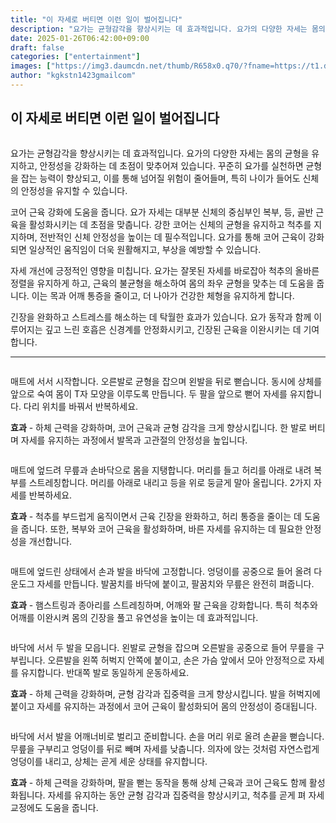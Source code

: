 ```yaml
---
title: "이 자세로 버티면 이런 일이 벌어집니다"
description: "요가는 균형감각을 향상시키는 데 효과적입니다. 요가의 다양한 자세는 몸의 균형을 유지하고, 안정성을 강화하는 데 초점이 맞추어져 있습니다. 꾸준히 요가를 실천하면 균형을 잡는 능력이 향상되고, 이를 통해 넘어질 위험이 줄어들며, 특히 나이가 들어도 신체의 안정성을 유지"
date: 2025-01-26T06:42:00+09:00
draft: false
categories: ["entertainment"]
images: ["https://img3.daumcdn.net/thumb/R658x0.q70/?fname=https://t1.daumcdn.net/news/202501/08/tenbody/20250108173002232ymfs.jpg", "https://t1.daumcdn.net/news/202501/08/tenbody/20250108173002579slon.gif", "https://t1.daumcdn.net/news/202501/08/tenbody/20250108173002914gpsh.gif", "https://t1.daumcdn.net/news/202501/08/tenbody/20250108173003295maat.gif", "https://t1.daumcdn.net/news/202501/08/tenbody/20250108173003706vgin.gif"]
author: "kgkstn1423gmailcom"
---
```


<h2 >이 자세로 버티면 이런 일이 벌어집니다</h2> <figure ><img src="https://img3.daumcdn.net/thumb/R658x0.q70/?fname=https://t1.daumcdn.net/news/202501/08/tenbody/20250108173002232ymfs.jpg" alt=""/></figure> <p>요가는 균형감각을 향상시키는 데 효과적입니다. 요가의 다양한 자세는 몸의 균형을 유지하고, 안정성을 강화하는 데 초점이 맞추어져 있습니다. 꾸준히 요가를 실천하면 균형을 잡는 능력이 향상되고, 이를 통해 넘어질 위험이 줄어들며, 특히 나이가 들어도 신체의 안정성을 유지할 수 있습니다.</p> <p>코어 근육 강화에 도움을 줍니다. 요가 자세는 대부분 신체의 중심부인 복부, 등, 골반 근육을 활성화시키는 데 초점을 맞춥니다. 강한 코어는 신체의 균형을 유지하고 척추를 지지하며, 전반적인 신체 안정성을 높이는 데 필수적입니다. 요가를 통해 코어 근육이 강화되면 일상적인 움직임이 더욱 원활해지고, 부상을 예방할 수 있습니다.</p> <p>자세 개선에 긍정적인 영향을 미칩니다. 요가는 잘못된 자세를 바로잡아 척추의 올바른 정렬을 유지하게 하고, 근육의 불균형을 해소하여 몸의 좌우 균형을 맞추는 데 도움을 줍니다. 이는 목과 어깨 통증을 줄이고, 더 나아가 건강한 체형을 유지하게 합니다.</p> <p>긴장을 완화하고 스트레스를 해소하는 데 탁월한 효과가 있습니다. 요가 동작과 함께 이루어지는 깊고 느린 호흡은 신경계를 안정화시키고, 긴장된 근육을 이완시키는 데 기여합니다.</p> <hr /> <figure ><img src="https://t1.daumcdn.net/news/202501/08/tenbody/20250108173002579slon.gif" alt=""/></figure> <p>매트에 서서 시작합니다. 오른발로 균형을 잡으며 왼발을 뒤로 뻗습니다. 동시에 상체를 앞으로 숙여 몸이 T자 모양을 이루도록 만듭니다. 두 팔을 앞으로 뻗어 자세를 유지합니다. 다리 위치를 바꿔서 반복하세요.</p> <p><strong>효과</strong> - 하체 근력을 강화하며, 코어 근육과 균형 감각을 크게 향상시킵니다. 한 발로 버티며 자세를 유지하는 과정에서 발목과 고관절의 안정성을 높입니다.</p> <figure ><img src="https://t1.daumcdn.net/news/202501/08/tenbody/20250108173002914gpsh.gif" alt=""/></figure> <p>매트에 엎드려 무릎과 손바닥으로 몸을 지탱합니다. 머리를 들고 허리를 아래로 내려 복부를 스트레칭합니다. 머리를 아래로 내리고 등을 위로 둥글게 말아 올립니다. 2가지 자세를 반복하세요.</p> <p><strong>효과</strong> - 척추를 부드럽게 움직이면서 근육 긴장을 완화하고, 허리 통증을 줄이는 데 도움을 줍니다. 또한, 복부와 코어 근육을 활성화하며, 바른 자세를 유지하는 데 필요한 안정성을 개선합니다.</p> <figure ><img src="https://t1.daumcdn.net/news/202501/08/tenbody/20250108173003295maat.gif" alt=""/></figure> <p>매트에 엎드린 상태에서 손과 발을 바닥에 고정합니다. 엉덩이를 공중으로 들어 올려 다운도그 자세를 만듭니다. 발꿈치를 바닥에 붙이고, 팔꿈치와 무릎은 완전히 펴줍니다.</p> <p><strong>효과</strong> - 햄스트링과 종아리를 스트레칭하며, 어깨와 팔 근육을 강화합니다. 특히 척추와 어깨를 이완시켜 몸의 긴장을 풀고 유연성을 높이는 데 효과적입니다.</p> <figure ><img src="https://t1.daumcdn.net/news/202501/08/tenbody/20250108173003706vgin.gif" alt=""/></figure> <p>바닥에 서서 두 발을 모읍니다. 왼발로 균형을 잡으며 오른발을 공중으로 들어 무릎을 구부립니다. 오른발을 왼쪽 허벅지 안쪽에 붙이고, 손은 가슴 앞에서 모아 안정적으로 자세를 유지합니다. 반대쪽 발로 동일하게 운동하세요.</p> <p><strong>효과</strong> - 하체 근력을 강화하며, 균형 감각과 집중력을 크게 향상시킵니다. 발을 허벅지에 붙이고 자세를 유지하는 과정에서 코어 근육이 활성화되어 몸의 안정성이 증대됩니다.</p> <figure ><img src="https://t1.daumcdn.net/news/202501/08/tenbody/20250108173004000hotf.gif" alt=""/></figure> <p>바닥에 서서 발을 어깨너비로 벌리고 준비합니다. 손을 머리 위로 올려 손끝을 뻗습니다. 무릎을 구부리고 엉덩이를 뒤로 빼며 자세를 낮춥니다. 의자에 앉는 것처럼 자연스럽게 엉덩이를 내리고, 상체는 곧게 세운 상태를 유지합니다.</p> <p><strong>효과</strong> - 하체 근력을 강화하며, 팔을 뻗는 동작을 통해 상체 근육과 코어 근육도 함께 활성화됩니다. 자세를 유지하는 동안 균형 감각과 집중력을 향상시키고, 척추를 곧게 펴 자세 교정에도 도움을 줍니다.</p>